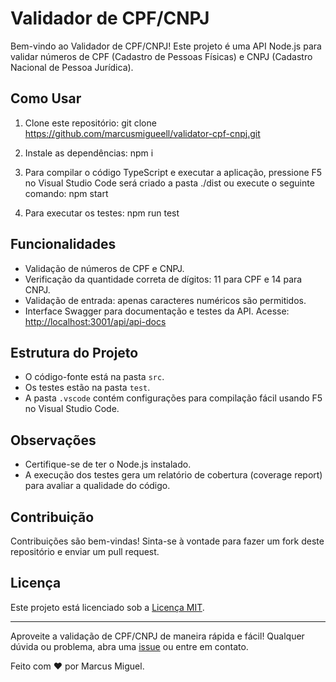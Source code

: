 # Validador de CPF/CNPJ

Bem-vindo ao Validador de CPF/CNPJ! Este projeto é uma API Node.js para validar números de CPF (Cadastro de Pessoas Físicas) e CNPJ (Cadastro Nacional de Pessoa Jurídica).

## Como Usar

1. Clone este repositório:
    git clone https://github.com/marcusmigueell/validator-cpf-cnpj.git

2. Instale as dependências:
    npm i

3. Para compilar o código TypeScript e executar a aplicação, pressione F5 no Visual Studio Code será criado a pasta ./dist ou execute o seguinte comando:
    npm start
    
4. Para executar os testes:
    npm run test

## Funcionalidades

- Validação de números de CPF e CNPJ.
- Verificação da quantidade correta de dígitos: 11 para CPF e 14 para CNPJ.
- Validação de entrada: apenas caracteres numéricos são permitidos.
- Interface Swagger para documentação e testes da API. Acesse: [http://localhost:3001/api/api-docs](http://localhost:3001/api/api-docs)

## Estrutura do Projeto

- O código-fonte está na pasta `src`.
- Os testes estão na pasta `test`.
- A pasta `.vscode` contém configurações para compilação fácil usando F5 no Visual Studio Code.

## Observações

- Certifique-se de ter o Node.js instalado.
- A execução dos testes gera um relatório de cobertura (coverage report) para avaliar a qualidade do código.

## Contribuição

Contribuições são bem-vindas! Sinta-se à vontade para fazer um fork deste repositório e enviar um pull request.

## Licença

Este projeto está licenciado sob a [Licença MIT](LICENSE).

---

Aproveite a validação de CPF/CNPJ de maneira rápida e fácil! Qualquer dúvida ou problema, abra uma [issue](https://github.com/marcusmigueell/validator-cpf-cnpj.git/issues) ou entre em contato.

Feito com ❤️ por Marcus Miguel.
